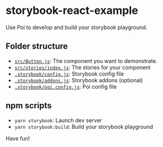 # storybook-react-example

Use Poi to develop and build your storybook playground.

## Folder structure

- [`src/Button.js`](src/Button.js): The component you want to demonstrate.
- [`src/stories/index.js`](src/stories/index.js): The stories for your component
- [`.storybook/config.js`](.storybook/config.js): Storybook config file
- [`.storybook/addons.js`](.storybook/addons.js): Storybook addons (optional)
- [`.storybook/poi.config.js`](.storybook/poi.config.js): Poi config file

## npm scripts

- `yarn storybook`: Launch dev server
- `yarn storybook:build`: Build your storybook playground

Have fun!
